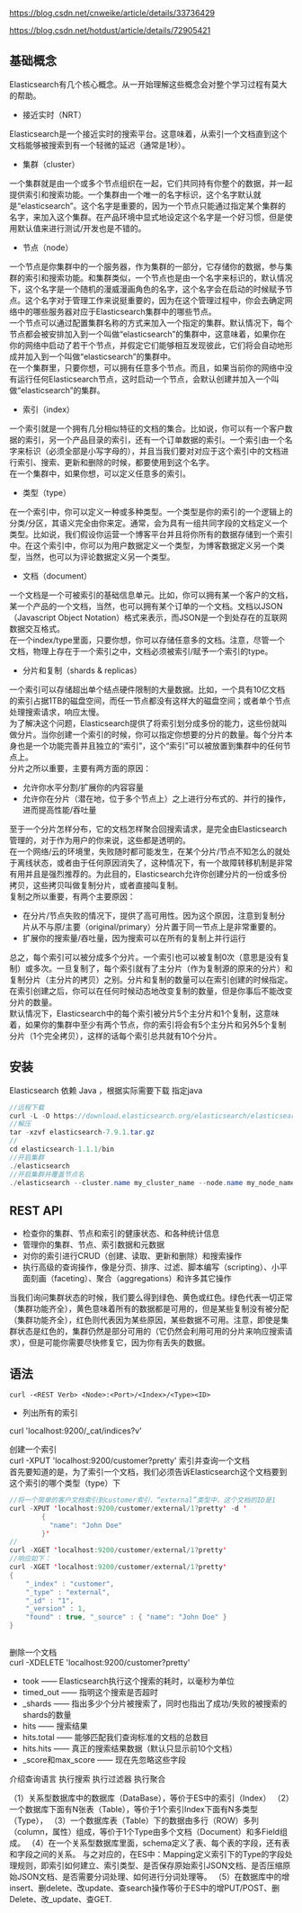 https://blog.csdn.net/cnweike/article/details/33736429


https://blog.csdn.net/hotdust/article/details/72905421

## 基础概念
Elasticsearch有几个核心概念。从一开始理解这些概念会对整个学习过程有莫大的帮助。

* 接近实时（NRT）  

Elasticsearch是一个接近实时的搜索平台。这意味着，从索引一个文档直到这个文档能够被搜索到有一个轻微的延迟（通常是1秒）。
​       
* 集群（cluster）  

一个集群就是由一个或多个节点组织在一起，它们共同持有你整个的数据，并一起提供索引和搜索功能。一个集群由一个唯一的名字标识，这个名字默认就是“elasticsearch”。这个名字是重要的，因为一个节点只能通过指定某个集群的名字，来加入这个集群。在产品环境中显式地设定这个名字是一个好习惯，但是使用默认值来进行测试/开发也是不错的。
​        
* 节点（node）  

一个节点是你集群中的一个服务器，作为集群的一部分，它存储你的数据，参与集群的索引和搜索功能。和集群类似，一个节点也是由一个名字来标识的，默认情况下，这个名字是一个随机的漫威漫画角色的名字，这个名字会在启动的时候赋予节点。这个名字对于管理工作来说挺重要的，因为在这个管理过程中，你会去确定网络中的哪些服务器对应于Elasticsearch集群中的哪些节点。
​        
一个节点可以通过配置集群名称的方式来加入一个指定的集群。默认情况下，每个节点都会被安排加入到一个叫做“elasticsearch”的集群中，这意味着，如果你在你的网络中启动了若干个节点，并假定它们能够相互发现彼此，它们将会自动地形成并加入到一个叫做“elasticsearch”的集群中。
​        
在一个集群里，只要你想，可以拥有任意多个节点。而且，如果当前你的网络中没有运行任何Elasticsearch节点，这时启动一个节点，会默认创建并加入一个叫做“elasticsearch”的集群。
​        
* 索引（index）
  ​      

一个索引就是一个拥有几分相似特征的文档的集合。比如说，你可以有一个客户数据的索引，另一个产品目录的索引，还有一个订单数据的索引。一个索引由一个名字来标识（必须全部是小写字母的），并且当我们要对对应于这个索引中的文档进行索引、搜索、更新和删除的时候，都要使用到这个名字。
​        
在一个集群中，如果你想，可以定义任意多的索引。

* 类型（type）

在一个索引中，你可以定义一种或多种类型。一个类型是你的索引的一个逻辑上的分类/分区，其语义完全由你来定。通常，会为具有一组共同字段的文档定义一个类型。比如说，我们假设你运营一个博客平台并且将你所有的数据存储到一个索引中。在这个索引中，你可以为用户数据定义一个类型，为博客数据定义另一个类型，当然，也可以为评论数据定义另一个类型。
​        
* 文档（document）
  ​      

一个文档是一个可被索引的基础信息单元。比如，你可以拥有某一个客户的文档，某一个产品的一个文档，当然，也可以拥有某个订单的一个文档。文档以JSON（Javascript Object Notation）格式来表示，而JSON是一个到处存在的互联网数据交互格式。
​        
在一个index/type里面，只要你想，你可以存储任意多的文档。注意，尽管一个文档，物理上存在于一个索引之中，文档必须被索引/赋予一个索引的type。
​        
* 分片和复制（shards & replicas）
  ​      

一个索引可以存储超出单个结点硬件限制的大量数据。比如，一个具有10亿文档的索引占据1TB的磁盘空间，而任一节点都没有这样大的磁盘空间；或者单个节点处理搜索请求，响应太慢。
​        
为了解决这个问题，Elasticsearch提供了将索引划分成多份的能力，这些份就叫做分片。当你创建一个索引的时候，你可以指定你想要的分片的数量。每个分片本身也是一个功能完善并且独立的“索引”，这个“索引”可以被放置到集群中的任何节点上。
​        
分片之所以重要，主要有两方面的原因：
​        
- 允许你水平分割/扩展你的内容容量
- 允许你在分片（潜在地，位于多个节点上）之上进行分布式的、并行的操作，进而提高性能/吞吐量
  ​      

至于一个分片怎样分布，它的文档怎样聚合回搜索请求，是完全由Elasticsearch管理的，对于作为用户的你来说，这些都是透明的。
​        
在一个网络/云的环境里，失败随时都可能发生，在某个分片/节点不知怎么的就处于离线状态，或者由于任何原因消失了，这种情况下，有一个故障转移机制是非常有用并且是强烈推荐的。为此目的，Elasticsearch允许你创建分片的一份或多份拷贝，这些拷贝叫做复制分片，或者直接叫复制。
​        
复制之所以重要，有两个主要原因：
- 在分片/节点失败的情况下，提供了高可用性。因为这个原因，注意到复制分片从不与原/主要（original/primary）分片置于同一节点上是非常重要的。
- 扩展你的搜索量/吞吐量，因为搜索可以在所有的复制上并行运行
  ​          

总之，每个索引可以被分成多个分片。一个索引也可以被复制0次（意思是没有复制）或多次。一旦复制了，每个索引就有了主分片（作为复制源的原来的分片）和复制分片（主分片的拷贝）之别。分片和复制的数量可以在索引创建的时候指定。在索引创建之后，你可以在任何时候动态地改变复制的数量，但是你事后不能改变分片的数量。
​        
默认情况下，Elasticsearch中的每个索引被分片5个主分片和1个复制，这意味着，如果你的集群中至少有两个节点，你的索引将会有5个主分片和另外5个复制分片（1个完全拷贝），这样的话每个索引总共就有10个分片。


## 安装
 Elasticsearch 依赖 Java ，根据实际需要下载 指定java
 ```java
 //远程下载
 curl -L -O https://download.elasticsearch.org/elasticsearch/elasticsearch/elasticsearch-7.9.1.tar.gz
//解压
tar -xzvf elasticsearch-7.9.1.tar.gz
//
cd elasticsearch-1.1.1/bin
//开启集群
./elasticsearch
//开启集群并覆盖节点名
./elasticsearch --cluster.name my_cluster_name --node.name my_node_name
 ```

## REST API
 - 检查你的集群、节点和索引的健康状态、和各种统计信息
- 管理你的集群、节点、索引数据和元数据
- 对你的索引进行CRUD（创建、读取、更新和删除）和搜索操作
- 执行高级的查询操作，像是分页、排序、过滤、脚本编写（scripting）、小平面刻画（faceting）、聚合（aggregations）和许多其它操作


当我们询问集群状态的时候，我们要么得到绿色、黄色或红色。绿色代表一切正常（集群功能齐全），黄色意味着所有的数据都是可用的，但是某些复制没有被分配（集群功能齐全），红色则代表因为某些原因，某些数据不可用。注意，即使是集群状态是红色的，集群仍然是部分可用的（它仍然会利用可用的分片来响应搜索请求），但是可能你需要尽快修复它，因为你有丢失的数据。


## 语法
```
curl -<REST Verb> <Node>:<Port>/<Index>/<Type><ID>
```
* 列出所有的索引  

curl 'localhost:9200/_cat/indices?v'

创建一个索引  
curl -XPUT 'localhost:9200/customer?pretty'
索引并查询一个文档  
首先要知道的是，为了索引一个文档，我们必须告诉Elasticsearch这个文档要到这个索引的哪个类型（type）下
```java
//将一个简单的客户文档索引到customer索引、“external”类型中，这个文档的ID是1  
curl -XPUT 'localhost:9200/customer/external/1?pretty' -d '
        {
          "name": "John Doe"
        }'  
//
curl -XGET 'localhost:9200/customer/external/1?pretty'
//响应如下：  
curl -XGET 'localhost:9200/customer/external/1?pretty'
{
    "_index" : "customer",
    "_type" : "external",
    "_id" : "1",
    "_version" : 1,
    "found" : true, "_source" : { "name": "John Doe" }
}
        
```

删除一个文档  
curl -XDELETE 'localhost:9200/customer?pretty'




- took —— Elasticsearch执行这个搜索的耗时，以毫秒为单位
- timed_out —— 指明这个搜索是否超时
- _shards —— 指出多少个分片被搜索了，同时也指出了成功/失败的被搜索的shards的数量
- hits —— 搜索结果
- hits.total —— 能够匹配我们查询标准的文档的总数目
- hits.hits —— 真正的搜索结果数据（默认只显示前10个文档）
- _score和max_score —— 现在先忽略这些字段



介绍查询语言
执行搜索
执行过滤器
执行聚合


（1）关系型数据库中的数据库（DataBase），等价于ES中的索引（Index） 
（2）一个数据库下面有N张表（Table），等价于1个索引Index下面有N多类型（Type）， 
（3）一个数据库表（Table）下的数据由多行（ROW）多列（column，属性）组成，等价于1个Type由多个文档（Document）和多Field组成。 
（4）在一个关系型数据库里面，schema定义了表、每个表的字段，还有表和字段之间的关系。 与之对应的，在ES中：Mapping定义索引下的Type的字段处理规则，即索引如何建立、索引类型、是否保存原始索引JSON文档、是否压缩原始JSON文档、是否需要分词处理、如何进行分词处理等。 
（5）在数据库中的增insert、删delete、改update、查search操作等价于ES中的增PUT/POST、删Delete、改_update、查GET.